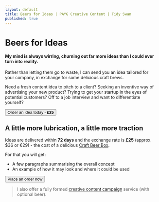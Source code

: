 ```yaml
---
layout: default
title: Beers for Ideas | PAYG Creative Content | Tidy Swan
published: true
---
```


# Beers for Ideas

#### My mind is always wirring, churning out far more ideas than I could ever turn into reality.

Rather than letting them go to waste, I can send you an idea tailored for your company, in exchange for some delicious craft brews.

Need a fresh content idea to pitch to a client? Seeking an inventive way of advertising your new product? Trying to get your startup in the eyes of potential customers? Off to a job interview and want to differentiate yourself?

<a href="mailto:hello@tidyswan.com?subject=Beers%20for%20Ideas&body=%E2%80%A2%20Name%20-%20%0A%E2%80%A2%20Company%20-%20%0A%E2%80%A2%20What%20would%20you%20like%20to%20promote%3F%0A%0AI'd%20like%20to%20achieve%20(delete%20as%20appropriate)%20mainstream%20media%20coverage%20%2F%20niche%20media%20coverage%20%2F%20social%20media%20engagement%20%2F%20website%20visits%20%2F%20sales%20%2F%20newsletter%20subscribers%20%2F%20other%0A%0A%E2%80%A2%20How%20experimental%20would%20you%20like%20your%20idea%20to%20be%3F%20(1%3Dsafe%2C%2010%3Dwild)%0A%E2%80%A2%20What%20level%20of%20spend%20would%20you%20be%20looking%20at%3F%20(1%3Dlow%2C%2010%3Dhigh)" target="_blank"><button class="button">Order an idea today - <b>£25</b></button></a>

## A little more lubrication, a little more traction

Ideas are delivered within **72 days** and the exchange rate is **£25** (approx. $36 or €29) - the cost of a delicious [Craft Beer Box](https://www.flavourly.com/beer/club/).

For that you will get:

- A few paragraphs summarising the overall concept
- An example of how it may look and where it could be used

<a href="mailto:hello@tidyswan.com?subject=Beers%20for%20Ideas&body=%E2%80%A2%20Name%20-%20%0A%E2%80%A2%20Company%20-%20%0A%E2%80%A2%20What%20would%20you%20like%20to%20promote%3F%0A%0AI'd%20like%20to%20achieve%20(delete%20as%20appropriate)%20mainstream%20media%20coverage%20%2F%20niche%20media%20coverage%20%2F%20social%20media%20engagement%20%2F%20website%20visits%20%2F%20sales%20%2F%20newsletter%20subscribers%20%2F%20other%0A%0A%E2%80%A2%20How%20experimental%20would%20you%20like%20your%20idea%20to%20be%3F%20(1%3Dsafe%2C%2010%3Dwild)%0A%E2%80%A2%20What%20level%20of%20spend%20would%20you%20be%20looking%20at%3F%20(1%3Dlow%2C%2010%3Dhigh)" target="_blank"><button class="button">Place an order now</button></a>

> I also offer a fully formed [creative content campaign](/creative-content-marketing) service (with optional beer).
